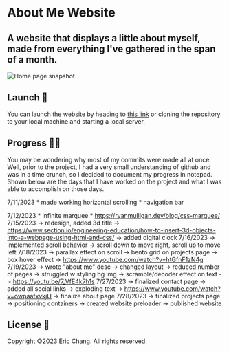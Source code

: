 # About Me Website

## A website that displays a little about myself, made from everything I've gathered in the span of a month.
![](https://github.com/32ericc/32ericc.github.io/blob/main/homepage-screenshot.png "Home page snapshot")

## Launch 🚀
You can launch the website by heading to [this link](https://32ericc.github.io/) or cloning the repository to your local machine and starting a local server.

## Progress 👨‍💻
You may be wondering why most of my commits were made all at once. Well, prior to the project, I had a very small understanding of github and was in a time 
crunch, so I decided to document my progress in notepad. Shown below are the days that I have worked on the project and what I was able to accomplish on those 
days.

7/11/2023
	* made working horizontal scrolling
	* navigation bar

7/12/2023
	* infinite marquee
		* https://ryanmulligan.dev/blog/css-marquee/
7/15/2023
	-> redesign, added 3d title
		-> https://www.section.io/engineering-education/how-to-insert-3d-objects-into-a-webpage-using-html-and-css/
	-> added digital clock
7/16/2023
	-> implemented scroll behavior
		-> scroll down to move right, scroll up to move left
7/18/2023
	-> parallax effect on scroll
	-> bento grid on projects page
	-> box hover effect
		-> https://www.youtube.com/watch?v=htGfnF1zN4g
7/19/2023
	-> wrote "about me" desc
	-> changed layout -> reduced number of pages
	-> struggled w styling bg img 
	-> scramble/decoder effect on text
		-> https://youtu.be/7_VfE4k7h1s
7/27/2023
	-> finalized contact page
		-> added all social links
		-> exploding text
			-> https://www.youtube.com/watch?v=owpaafxvkjU
	-> finalize about page
7/28/2023
	-> finalized projects page
		-> positioning containers
	-> created website preloader
	-> published website

## License 📄
Copyright ©2023 Eric Chang. All rights reserved.
